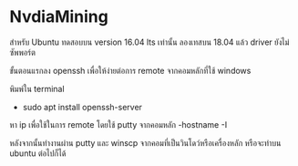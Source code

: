 # NvdiaMining 
สำหรับ Ubuntu ทดสอบบน version 16.04 lts เท่านั้น ลองเทสบน 18.04 แล้ว driver ยังไม่ซัพพอร์ต

ขั้นตอนแรกลง openssh เพื่อให้ง่ายต่อการ remote จากคอมหลักที่ใช้ windows

พิมพ์ใน terminal
- sudo apt install openssh-server

หา ip เพื่อใช้ในการ remote โดยใช้ putty จากคอมหลัก
-hostname -I

หลังจากนั้นทำงานผ่าน putty และ winscp จากคอมที่เป็นวินโดว์หรือเครื่องหลัก หรือจะทำบน ubuntu ต่อไปก็ได้
